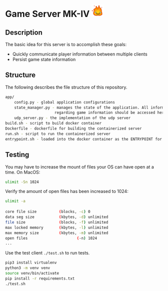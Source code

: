 # Game Server MK-IV ![logo](cal.gif)

## Description
The basic idea for this server is to accomplish these goals:
- Quickly communicate player information between multiple clients
- Persist game state information

## Structure
The following describes the file structure of this repository.
```bash
app/
    config.py - global application configurations
    state_manager.py - manages the state of the application. All information
                      regarding game information should be accessed here
    udp_server.py - the implementation of the udp server
build.sh - script to build docker container
Dockerfile - dockerfile for building the containerized server
run.sh - script to run the containerized server
entrypoint.sh - loaded into the docker container as the ENTRYPOINT for execution
```

## Testing
You may have to increase the mount of files your OS can have open at
a time. On MacOS:
```bash
ulimit -Sn 1024
```
Verify the amount of open files has been increased to 1024:
```bash
ulimit -a

core file size          (blocks, -c) 0
data seg size           (kbytes, -d) unlimited
file size               (blocks, -f) unlimited
max locked memory       (kbytes, -l) unlimited
max memory size         (kbytes, -m) unlimited
open files                      (-n) 1024
...
```

Use the test client `./test.sh` to run tests.
```bash
pip3 install virtualenv
python3 -m venv venv
source venv/bin/activate
pip install -r requirements.txt
./test.sh
```
